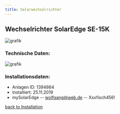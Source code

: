 ```yaml
---
title: Solarwechselrichter
---
```


## Wechselrichter SolarEdge SE-15K
![grafik](https://github.com/user-attachments/assets/f79ed050-82a2-4b37-a0e0-6dde5a8efa91)
### Technische Daten:
![grafik](https://github.com/user-attachments/assets/ebedf884-27b8-4c70-ab71-d990b77cd3c1)
### Installationsdaten:
- Anlagen ID: 1394864
- Installiert: 25.11.2019
- mySolarEdge
-- wolfgang@web.de
-- Xxxfisch456!








[back to Installation](installation.md)
